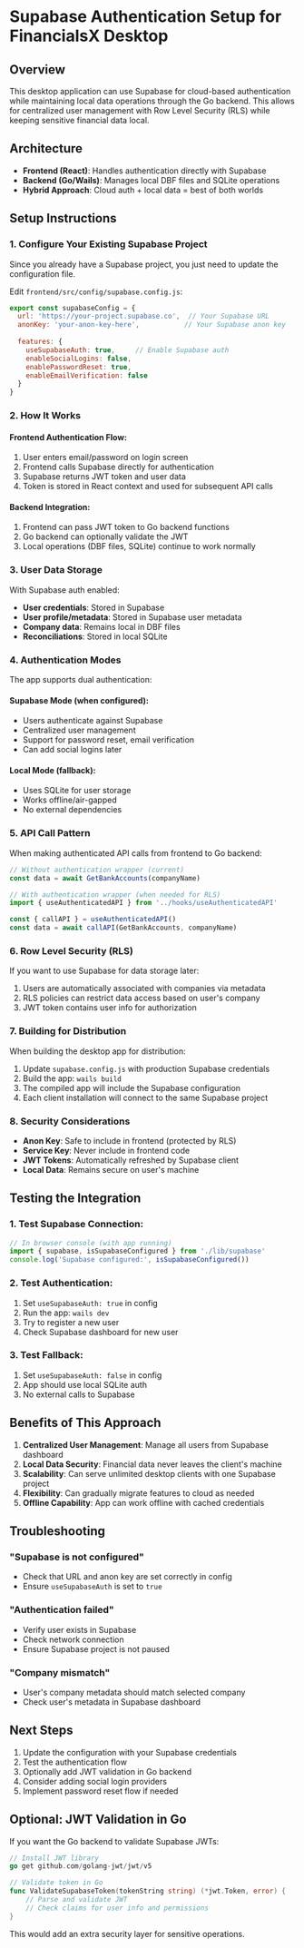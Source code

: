 # Supabase Authentication Setup for FinancialsX Desktop

## Overview
This desktop application can use Supabase for cloud-based authentication while maintaining local data operations through the Go backend. This allows for centralized user management with Row Level Security (RLS) while keeping sensitive financial data local.

## Architecture
- **Frontend (React)**: Handles authentication directly with Supabase
- **Backend (Go/Wails)**: Manages local DBF files and SQLite operations
- **Hybrid Approach**: Cloud auth + local data = best of both worlds

## Setup Instructions

### 1. Configure Your Existing Supabase Project

Since you already have a Supabase project, you just need to update the configuration file.

Edit `frontend/src/config/supabase.config.js`:
```javascript
export const supabaseConfig = {
  url: 'https://your-project.supabase.co',  // Your Supabase URL
  anonKey: 'your-anon-key-here',           // Your Supabase anon key
  
  features: {
    useSupabaseAuth: true,     // Enable Supabase auth
    enableSocialLogins: false,
    enablePasswordReset: true,
    enableEmailVerification: false
  }
}
```

### 2. How It Works

#### Frontend Authentication Flow:
1. User enters email/password on login screen
2. Frontend calls Supabase directly for authentication
3. Supabase returns JWT token and user data
4. Token is stored in React context and used for subsequent API calls

#### Backend Integration:
1. Frontend can pass JWT token to Go backend functions
2. Go backend can optionally validate the JWT
3. Local operations (DBF files, SQLite) continue to work normally

### 3. User Data Storage

With Supabase auth enabled:
- **User credentials**: Stored in Supabase
- **User profile/metadata**: Stored in Supabase user metadata
- **Company data**: Remains local in DBF files
- **Reconciliations**: Stored in local SQLite

### 4. Authentication Modes

The app supports dual authentication:

#### Supabase Mode (when configured):
- Users authenticate against Supabase
- Centralized user management
- Support for password reset, email verification
- Can add social logins later

#### Local Mode (fallback):
- Uses SQLite for user storage
- Works offline/air-gapped
- No external dependencies

### 5. API Call Pattern

When making authenticated API calls from frontend to Go backend:

```javascript
// Without authentication wrapper (current)
const data = await GetBankAccounts(companyName)

// With authentication wrapper (when needed for RLS)
import { useAuthenticatedAPI } from '../hooks/useAuthenticatedAPI'

const { callAPI } = useAuthenticatedAPI()
const data = await callAPI(GetBankAccounts, companyName)
```

### 6. Row Level Security (RLS)

If you want to use Supabase for data storage later:
1. Users are automatically associated with companies via metadata
2. RLS policies can restrict data access based on user's company
3. JWT token contains user info for authorization

### 7. Building for Distribution

When building the desktop app for distribution:
1. Update `supabase.config.js` with production Supabase credentials
2. Build the app: `wails build`
3. The compiled app will include the Supabase configuration
4. Each client installation will connect to the same Supabase project

### 8. Security Considerations

- **Anon Key**: Safe to include in frontend (protected by RLS)
- **Service Key**: Never include in frontend code
- **JWT Tokens**: Automatically refreshed by Supabase client
- **Local Data**: Remains secure on user's machine

## Testing the Integration

### 1. Test Supabase Connection:
```javascript
// In browser console (with app running)
import { supabase, isSupabaseConfigured } from './lib/supabase'
console.log('Supabase configured:', isSupabaseConfigured())
```

### 2. Test Authentication:
1. Set `useSupabaseAuth: true` in config
2. Run the app: `wails dev`
3. Try to register a new user
4. Check Supabase dashboard for new user

### 3. Test Fallback:
1. Set `useSupabaseAuth: false` in config
2. App should use local SQLite auth
3. No external calls to Supabase

## Benefits of This Approach

1. **Centralized User Management**: Manage all users from Supabase dashboard
2. **Local Data Security**: Financial data never leaves the client's machine
3. **Scalability**: Can serve unlimited desktop clients with one Supabase project
4. **Flexibility**: Can gradually migrate features to cloud as needed
5. **Offline Capability**: App can work offline with cached credentials

## Troubleshooting

### "Supabase is not configured"
- Check that URL and anon key are set correctly in config
- Ensure `useSupabaseAuth` is set to `true`

### "Authentication failed"
- Verify user exists in Supabase
- Check network connection
- Ensure Supabase project is not paused

### "Company mismatch"
- User's company metadata should match selected company
- Check user's metadata in Supabase dashboard

## Next Steps

1. Update the configuration with your Supabase credentials
2. Test the authentication flow
3. Optionally add JWT validation in Go backend
4. Consider adding social login providers
5. Implement password reset flow if needed

## Optional: JWT Validation in Go

If you want the Go backend to validate Supabase JWTs:

```go
// Install JWT library
go get github.com/golang-jwt/jwt/v5

// Validate token in Go
func ValidateSupabaseToken(tokenString string) (*jwt.Token, error) {
    // Parse and validate JWT
    // Check claims for user info and permissions
}
```

This would add an extra security layer for sensitive operations.